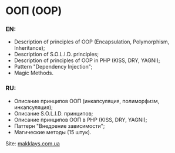 # ООП (OOP)

### EN: 
- Description of principles of OOP (Encapsulation, Polymorphism, Inheritance);
- Description of S.O.L.I.D. principles;
- Description of principles of OOP in PHP (KISS, DRY, YAGNI);
- Pattern "Dependency Injection";
- Magic Methods.

### RU:
- Описание принципов ООП (инкапсуляция, полиморфизм, инкапсуляция);
- Описание S.O.L.I.D. принципов;
- Описание принципов ООП в PHP (KISS, DRY, YAGNI);
- Паттерн "Внедрение зависимости";
- Магические методы (15 штук).

Site: [makklays.com.ua](http://makklays.com.ua?from=github)

